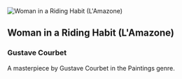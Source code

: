 
<div class="artwork-of-the-day">
  <div class="container">
    <div class="img-wrapper">
      <img
        src="https://images.metmuseum.org/CRDImages/ep/original/DT2147.jpg"
        alt="Woman in a Riding Habit (L'Amazone)" />
    </div>
    <div class="artwork-detail">
      <div class="artwork-origin"> 
        <h2 class="artwork-name">Woman in a Riding Habit (L'Amazone)</h2>
        <h3 class="artist">
          Gustave Courbet
        </h3>
      </div>
      <p class="description">
        A masterpiece by Gustave Courbet in the Paintings genre.
      </p>
    </div>
  </div>
</div>
